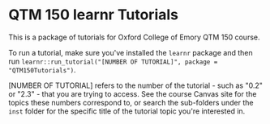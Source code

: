 # QTM 150 learnr Tutorials

This is a package of tutorials for Oxford College of Emory QTM 150 course.

To run a tutorial, make sure you've installed the `learnr` package and then run `learnr::run_tutorial("[NUMBER OF TUTORIAL]", package = "QTM150Tutorials")`.

[NUMBER OF TUTORIAL] refers to the number of the tutorial - such as "0.2" or "2.3" - that you are trying to access. See the course Canvas site for the topics these numbers correspond to, or search the sub-folders under the `inst` folder for the specific title of the tutorial topic you're interested in.
